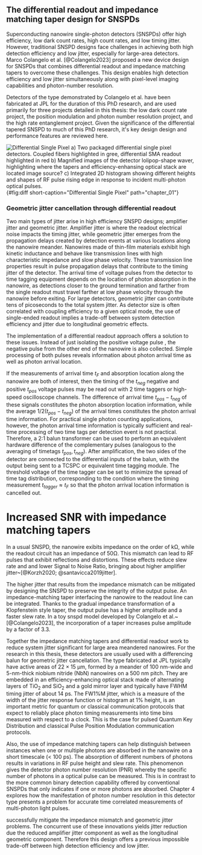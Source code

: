## The differential readout and impedance matching taper design for SNSPDs

Superconducting nanowire single-photon detectors (SNSPDs) offer high efficiency, low dark count rates, high count rates, and low timing jitter. However, traditional SNSPD designs face challenges in achieving both high detection efficiency and low jitter, especially for large-area detectors. Marco Colangelo et al. [@Colangelo2023] proposed a new device design for SNSPDs that combines differential readout and impedance matching tapers to overcome these challenges. This design enables high detection efficiency and low jitter simultaneously along with pixel-level imaging capabilities and photon-number resolution.

Detectors of the type demonstrated by Colangelo et al.  have been fabricated at JPL for the duration of this PhD research, and are used primarily for three projects detailed in this thesis: the low dark count rate project, the position modulation and photon number resolution project, and the high rate entanglement project. Given the significance of the differential tapered SNSPD to much of this PhD research, it's key design design and performance features are reviewed here. 

![**Differential Single Pixel** a) Two packaged differential single pixel detectors. Coupled fibers highlighted in gree, differential SMA readout highlighted in red b) Magnified images of the detector lolipop-shape waver, highlighting where the tapers and efficiency-enhansing optical stack are located <span style="color: orange">image source?</span> c) Integrated 2D histogram showing different heights and shapes of RF pulse rising edge in response to incident multi-photon optical pulses.](./figs/diff_light.svg){#fig:diff short-caption="Differential Single Pixel" path="chapter_01"}

### Geometric jitter cancellation through differential readout

Two main types of jitter arise in high efficiency SNSPD designs; amplifier jitter and geometric jitter. Amplifier jitter is where the readout electrical noise impacts the timing jitter, while geometric jitter emerges from the propagation delays created by detection events at various locations along the nanowire meander. Nanowires made of thin-film materials exhibit high kinetic inductance and behave like transmission lines with high characteristic impedance and slow phase velocity. These transmission line properties result in pulse propagation delays that contribute to the timing jitter of the detector.  The arrival time of voltage pulses from the detector to time tagging equipment depends on the location of photon absorption in the nanowire, as detections closer to the ground termination and farther from the single readout must travel farther at low phase velocity through the nanowire before exiting. For large detectors, geometric jitter can contribute tens of picoseconds to the total system jitter. As detector size is often correlated with coupling efficiency to a given optical mode, the use of single-ended readout implies a trade-off between system detection efficiency and jitter due to longitudinal geometric effects.

The implementation of a differential readout approach offers a solution to these issues. Instead of just isolating the positive voltage pulse , the negative pulse from the other end of the nanowire is also collected. Simple processing of both pulses reveals information about photon arrival time as well as photon arrival location. 

If the measurements of arrival time $t_F$ and absorption location along the nanowire are both of interest, then the timing of the  $t_{neg}$ negative and positive $t_{pos}$ voltage pulses may be read out with 2 time taggers or high-speed oscilloscope channels. The difference of arrival time $t_{pos} - t_{neg}$ of these signals constitutes the photon absorption location information, while the average $1/2(t_{pos} - t_{neg})$ of the arrival times constitutes the photon arrival time information. For practical single photon counting applications, however, the photon arrival time information is typically sufficient and real-time processing of two time tags per detection event is not practical. Therefore, a 2:1 balun transformer can be used to perform an equivalent hardware difference of the complementary pulses (analogous to the averaging of timetags $t_{pos}, t_{neg}$). After amplification, the two sides of the detector are connected to the differential inputs of the balun, with the output being sent to a TCSPC or equivalent time tagging module. The threshold voltage of the time tagger can be set to minimize the spread of time tag distribution, corresponding to the condition where the timing measurement $t_{tagger} \approx t_F$ so that the photon arrival location information is cancelled out. 

# Increased SNR with impedance matching tapers

In a usual SNSPD, the nanowire exibits impedance on the order of $\mathrm{k\Omega}$, while the readout circuit has an impedance of $50\mathrm{\Omega}$. This mismatch can lead to RF pulses that exhibit reflections and distortions. These effects reduce slew rate and and lower Signal to Noise Ratio, bringing about higher amplifier jitter~[@Korzh2020; @santavicca2019jitter].

The higher jitter that results from the impedance mismatch can be mitigated by designing the SNSPD to preserve the integrity of the output pulse. An impedance-matching taper interfacing the nanowire to the readout line can be integrated. Thanks to the gradual impedance transformation of a Klopfenstein style taper, the output pulse has a higher amplitude and a faster slew rate. In a toy snspd model developed by Colangelo et al.~[@Colangelo2023], the incorporation of a taper increases pulse amplitude by a factor of 3.3. 


Together the impedance matching tapers and differential readout work to reduce system jitter significant for large area meandered nanowires. For the research in this thesis, these detectors are usually used with a differencing balun for geometric jitter cancellation. The type fabricated at JPL typically have active areas of $22 \times 15  \ \mathrm{\upmu m}$, formed by a meander of 100 nm-wide and 5-nm-thick niobium nitride (NbN) nanowires on a 500 nm pitch. They are embedded in an efficiency-enhancing optical stack made of alternating layers of TiO$_2$ and SiO$_2$ and a gold mirror layer and typically have FWHM timing jitter of about 14 ps. The FW1%M jitter, which is a measure of the width of the jitter response function or histogram at 1% height, is an important metric for quantum or classical communication protocols that expect to reliably place photon timing measurements into time bins measured with respect to a clock. This is the case for pulsed Quantum Key Distribution and classical Pulse Position Modulation communication protocols. 

Also, the use of impedance matching tapers can help distinguish between instances when one or multiple photons are absorbed in the nanowire on a short timescale (< 100 ps). The absorption of different numbers of photons results in variations in RF pulse height and slew rate. This phenomenon gives the detector photon number resolution (PNR) whereby the specific number of photons in a optical pulse can be measured. This is in contrast to the more common binary detection capability offered by conventional SNSPDs that only indicates if one or more photons are absorbed. Chapter 4 explores how the manifestation of photon number resolution in this detector type presents a problem for accurate time correlated measurements of multi-photon light pulses. 



successfully mitigate the impedance mismatch and geometric jitter problems. The concurrent use of these innovations yields jitter reduction due the reduced amplifier jitter component as well as the longitudinal geometric component. Therefore this design offers a previous impossible trade-off between high detection efficiency and low jitter. 



